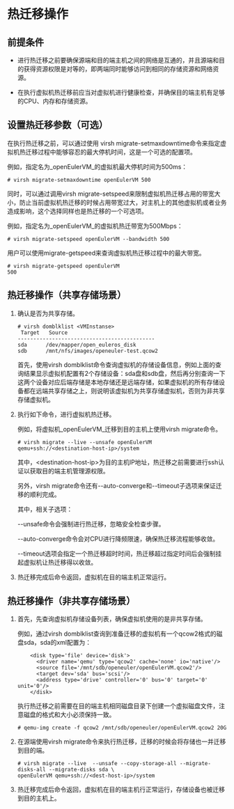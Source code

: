 # 热迁移操作<a name="ZH-CN_TOPIC_0185970583"></a>

## 前提条件<a name="section1415214341684"></a>

-   进行热迁移之前要确保源端和目的端主机之间的网络是互通的，并且源端和目的获得资源权限是对等的，即两端同时能够访问到相同的存储资源和网络资源。

-   在执行虚拟机热迁移前应当对虚拟机进行健康检查，并确保目的端主机有足够的CPU、内存和存储资源。

## 设置热迁移参数（可选）<a name="section8902796482"></a>

在执行热迁移之前，可以通过使用 virsh migrate-setmaxdowntime命令来指定虚拟机热迁移过程中能够容忍的最大停机时间，这是一个可选的配置项。

例如，指定名为_openEulerVM_的虚拟机最大停机时间为500ms：

```
# virsh migrate-setmaxdowntime openEulerVM 500
```

同时，可以通过调用virsh migrate-setspeed来限制虚拟机热迁移占用的带宽大小，防止当前虚拟机热迁移的时候占用带宽过大，对主机上的其他虚拟机或者业务造成影响，这个选择同样也是热迁移的一个可选项。

例如，指定名为_openEulerVM_的虚拟机热迁带宽为500Mbps：

```
# virsh migrate-setspeed openEulerVM --bandwidth 500
```

用户可以使用migrate-getspeed来查询虚拟机热迁移过程中的最大带宽。

```
# virsh migrate-getspeed openEulerVM
500
```

## 热迁移操作（共享存储场景）<a name="section13981158396"></a>

1.  确认是否为共享存储。

    ```
    # virsh domblklist <VMInstanse>
     Target   Source
    --------------------------------------------
    sda      /dev/mapper/open_euleros_disk
    sdb      /mnt/nfs/images/openeuler-test.qcow2
    ```

    首先，使用virsh domblklist命令查询虚拟机的存储设备信息，例如上面的查询结果显示虚拟机配置有2个存储设备：sda盘和sdb盘，然后再分别查询一下这两个设备对应后端存储是本地存储还是远端存储，如果虚拟机的所有存储设备都在远端共享存储之上，则说明该虚拟机为共享存储虚拟机，否则为非共享存储虚拟机。

2.  执行如下命令，进行虚拟机热迁移。

    例如，将虚拟机_openEulerVM_迁移到目的主机上使用virsh migrate命令。

    ```
    # virsh migrate --live --unsafe openEulerVM qemu+ssh://<destination-host-ip>/system
    ```

    其中，<destination-host-ip\>为目的主机IP地址，热迁移之前需要进行ssh认证以获取目的端主机管理源权限。

    另外，virsh migrate命令还有--auto-converge和--timeout子选项来保证迁移的顺利完成。

    其中，相关子选项：

    --unsafe命令会强制进行热迁移，忽略安全检查步骤。

    --auto-converge命令会对CPU进行降频限速，确保热迁移流程能够收敛。

    --timeout选项会指定一个热迁移超时时间，热迁移超过指定时间后会强制挂起虚拟机让热迁移得以收敛。

3.  热迁移完成后命令返回，虚拟机在目的端主机正常运行。

## 热迁移操作（非共享存储场景）<a name="section292214021717"></a>

1.  首先，先查询虚拟机存储设备列表，确保虚拟机使用的是非共享存储。

    例如，通过virsh domblklist查询到准备迁移的虚拟机有一个qcow2格式的磁盘sda，sda的xml配置为：

    ```
        <disk type='file' device='disk'>
          <driver name='qemu' type='qcow2' cache='none' io='native'/>
          <source file='/mnt/sdb/openeuler/openEulerVM.qcow2'/>
          <target dev='sda' bus='scsi'/>
          <address type='drive' controller='0' bus='0' target='0' unit='0'/>
        </disk>
    ```

    执行热迁移之前需要在目的端主机相同磁盘目录下创建一个虚拟磁盘文件，注意磁盘的格式和大小必须保持一致。

    ```
    # qemu-img create -f qcow2 /mnt/sdb/openeuler/openEulerVM.qcow2 20G
    ```

2.  在源端使用virsh migrate命令来执行热迁移，迁移的时候会将存储也一并迁移到目的端。

    ```
    # virsh migrate --live  --unsafe --copy-storage-all --migrate-disks-all --migrate-disks sda \
    openEulerVM qemu+ssh://<dest-host-ip>/system
    ```

3.  热迁移完成后命令返回，虚拟机在目的端主机行正常运行，存储设备也被迁移到目的主机上。

